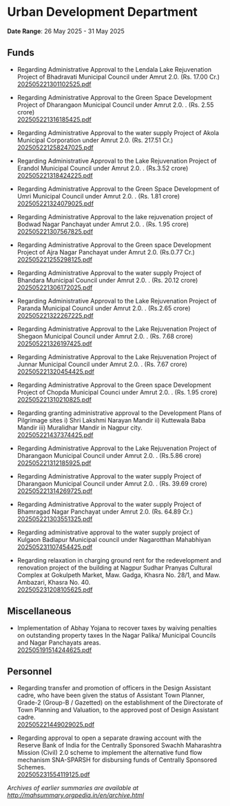 # Urban Development Department

**Date Range**: 26 May 2025 - 31 May 2025


## Funds
- Regarding Administrative Approval to the Lendala Lake Rejuvenation Project of Bhadravati Municipal Council under Amrut 2.0. (Rs. 17.00 Cr.)\
  [202505221301102525.pdf](https://gr.maharashtra.gov.in/Site/Upload/Government%20Resolutions/English/202505221301102525.pdf)

- Regarding Administrative Approval to the Green Space Development Project of Dharangaon Municipal Council under Amrut 2.0. . (Rs. 2.55 crore)\
  [202505221316185425.pdf](https://gr.maharashtra.gov.in/Site/Upload/Government%20Resolutions/English/202505221316185425.pdf)

- Regarding Administrative Approval to the water supply Project of Akola Municipal Corporation under Amrut 2.0. (Rs. 217.51 Cr.)\
  [202505221258247025.pdf](https://gr.maharashtra.gov.in/Site/Upload/Government%20Resolutions/English/202505221258247025.pdf)

- Regarding Administrative Approval to the Lake Rejuvenation Project of Erandol Municipal Council under Amrut 2.0. . (Rs.3.52 crore)\
  [202505221318424225.pdf](https://gr.maharashtra.gov.in/Site/Upload/Government%20Resolutions/English/202505221318424225.pdf)

- Regarding Administrative Approval to the Green Space Development of Umri Municipal Council under Amrut 2.0. . (Rs. 1.81 crore)\
  [202505221324079025.pdf](https://gr.maharashtra.gov.in/Site/Upload/Government%20Resolutions/English/202505221324079025.pdf)

- Regarding Administrative Approval to the lake rejuvenation project of Bodwad Nagar Panchayat under Amrut 2.0. . (Rs. 1.95 crore)\
  [202505221307567825.pdf](https://gr.maharashtra.gov.in/Site/Upload/Government%20Resolutions/English/202505221307567825.pdf)

- Regarding Administrative Approval to the Green space Development Project of Ajra Nagar Panchayat under Amrut 2.0. (Rs.0.77 Cr.)\
  [202505221255298125.pdf](https://gr.maharashtra.gov.in/Site/Upload/Government%20Resolutions/English/202505221255298125.pdf)

- Regarding Administrative Approval to the water supply Project of Bhandara Municipal Council under Amrut 2.0. . (Rs. 20.12 crore)\
  [202505221306172025.pdf](https://gr.maharashtra.gov.in/Site/Upload/Government%20Resolutions/English/202505221306172025.pdf)

- Regarding Administrative Approval to the Lake Rejuvenation Project of Paranda Municipal Council under Amrut 2.0. . (Rs.2.65 crore)\
  [202505221322267225.pdf](https://gr.maharashtra.gov.in/Site/Upload/Government%20Resolutions/English/202505221322267225.pdf)

- Regarding Administrative Approval to the Lake Rejuvenation Project of Shegaon Municipal Council under Amrut 2.0. . (Rs. 7.68 crore)\
  [202505221326197425.pdf](https://gr.maharashtra.gov.in/Site/Upload/Government%20Resolutions/English/202505221326197425.pdf)

- Regarding Administrative Approval to the Lake Rejuvenation Project of Junnar Municipal Council under Amrut 2.0. . (Rs. 7.67 crore)\
  [202505221320454425.pdf](https://gr.maharashtra.gov.in/Site/Upload/Government%20Resolutions/English/202505221320454425.pdf)

- Regarding Administrative Approval to the Green space Development Project of Chopda Municipal Counci under Amrut 2.0. . (Rs. 1.95 crore)\
  [202505221310210825.pdf](https://gr.maharashtra.gov.in/Site/Upload/Government%20Resolutions/English/202505221310210825.pdf)

- Regarding granting administrative approval to the Development Plans of Pilgrimage sites i) Shri Lakshmi Narayan Mandir ii) Kuttewala Baba Mandir iii) Muralidhar Mandir in Nagpur city.\
  [202505221437374425.pdf](https://gr.maharashtra.gov.in/Site/Upload/Government%20Resolutions/English/202505221437374425.pdf)

- Regarding Administrative Approval to the Lake Rejuvenation Project of Dharangaon Municipal Council under Amrut 2.0. . (Rs.5.86 crore)\
  [202505221312185925.pdf](https://gr.maharashtra.gov.in/Site/Upload/Government%20Resolutions/English/202505221312185925.pdf)

- Regarding Administrative Approval to the water supply Project of Dharangaon Municipal Council under Amrut 2.0. . (Rs. 39.69 crore)\
  [202505221314269725.pdf](https://gr.maharashtra.gov.in/Site/Upload/Government%20Resolutions/English/202505221314269725.pdf)

- Regarding Administrative Approval to the water supply Project of Bhamragad Nagar Panchayat under Amrut 2.0. (Rs. 64.89 Cr.)\
  [202505221303551325.pdf](https://gr.maharashtra.gov.in/Site/Upload/Government%20Resolutions/English/202505221303551325.pdf)

- Regarding administrative approval to the water supply project of Kulgaon Badlapur Municipal council under Nagarotthan Mahabhiyan\
  [202505231107454425.pdf](https://gr.maharashtra.gov.in/Site/Upload/Government%20Resolutions/English/202505231107454425.pdf)

- Regarding relaxation in charging ground rent for the redevelopment and renovation project of the building at Nagpur Sudhar Pranyas Cultural Complex at Gokulpeth Market, Maw. Gadga, Khasra No. 28/1, and Maw. Ambazari, Khasra No. 40.\
  [202505231208105625.pdf](https://gr.maharashtra.gov.in/Site/Upload/Government%20Resolutions/English/202505231208105625.pdf)

## Miscellaneous
- Implementation of Abhay Yojana to recover taxes by waiving penalties on outstanding property taxes In the Nagar Palika/ Municipal Councils and Nagar Panchayats areas.\
  [202505191514244625.pdf](https://gr.maharashtra.gov.in/Site/Upload/Government%20Resolutions/English/202505191514244625.pdf)

## Personnel
- Regarding transfer and promotion of officers in the Design Assistant cadre, who have been given the status of Assistant Town Planner, Grade-2 (Group-B / Gazetted) on the establishment of the Directorate of Town Planning and Valuation, to the approved post of Design Assistant cadre.\
  [202505221449029025.pdf](https://gr.maharashtra.gov.in/Site/Upload/Government%20Resolutions/English/202505221449029025.pdf)

- Regarding approval to open a separate drawing account with the Reserve Bank of India for the Centrally Sponsored Swachh Maharashtra Mission (Civil) 2.0 scheme to implement the alternative fund flow mechanism SNA-SPARSH for disbursing funds of Centrally Sponsored Schemes.\
  [202505231554119125.pdf](https://gr.maharashtra.gov.in/Site/Upload/Government%20Resolutions/English/202505231554119125.pdf)


*Archives of earlier summaries are available at http://mahsummary.orgpedia.in/en/archive.html*